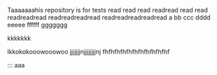 Taaaaaaahis repository is for tests
read
read
read
readread
read read
readreadread
readreadreadread
readreadreadreadread
a
bb
ccc
dddd
eeeee
ffffff
ggggggg

kkkkkkk

lkkokokooowooowoo
jjjjjjjnjjjjjjjjnj
fhfhfhfhfhfhfhfhfhfhfhf

:::
aaa
